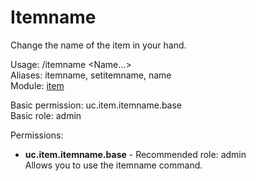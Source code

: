 Itemname
====
Change the name of the item in your hand.

Usage: /itemname \<Name…\><br>
Aliases: itemname, setitemname, name<br>
Module: [item](../modules/item.md)<br>

Basic permission: uc.item.itemname.base<br>
Basic role: admin<br>

Permissions: <br>
* **uc.item.itemname.base** - Recommended role: admin<br>Allows you to use the itemname command.
